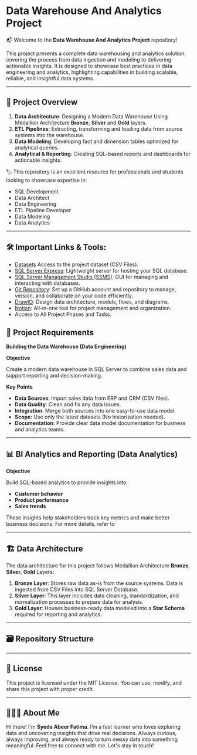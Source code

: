 # Data Warehouse And Analytics Project

📬 Welcome to the **Data Warehouse And Analytics Project** repository!

This project presents a complete data warehousing and analytics solution, covering the process from data ingestion and modeling to delivering actionable insights. It is designed to showcase best practices in data engineering and analytics, highlighting capabilities in building scalable, reliable, and insightful data systems.

___________________________________________________

🎥 **Project Overview**
---
1. **Data Architecture**: Designing a Modern Data Warehouse Using Medallion Architecture **Bronze**, **Silver** and **Gold** layers.
2. **ETL Pipelines**: Extracting, transforming and loading data from source systems into the warehouse.
3. **Data Modeling**: Developing fact and dimension tables optimized for analytical queries.
4. **Analytical & Reporting**: Creating SQL-based reports and dashboards for actionable insights.

🏷️ This repository is an excellent resource for professionals and students looking to showcase expertise in:
- SQL Development
- Data Architect
- Data Engineering
- ETL Pipeline Developer
- Data Modeling
- Data Analytics
___________________________________________

🛠️ **Important Links & Tools**:
---
- [Datasets](https://github.com/abeerfatima3003/sql-data-warehouse-project/tree/main/datasets) Access to the project dataset (CSV Files).
- [SQL Server Express](https://learn.microsoft.com/sql/sql-server/express/): Lightweight server for hosting your SQL database.
- [SQL Server Management Studio (SSMS)](https://learn.microsoft.com/sql/ssms/): GUI for managing and interacting with databases.
- [Git Repository](https://github.com): Set up a GitHub account and repository to manage, version, and collaborate on your code efficiently.
- [DrawIO](https://app.diagrams.net/): Design data architecture, models, flows, and diagrams.
- [Notion](https://www.notion.so/): All-in-one tool for project management and organization.
- Access to All Project Phases and Tasks.

📌 **Project Requirements**
---

**Building the Data Warehouse (Data Engineering)**

**Objective**

Create a modern data warehouse in SQL Server to combine sales data and support reporting and decision-making.

**Key Points**

- **Data Sources**: Import sales data from ERP and CRM (CSV files).
- **Data Quality**: Clean and fix any data issues.
- **Integration**: Merge both sources into one easy-to-use data model.
- **Scope**: Use only the latest datasets (No historization needed).
- **Documentation**: Provide clear data model documentation for business and analytics teams.
____________________________________________

📊 **BI Analytics and Reporting (Data Analytics)**
---

**Objective**

Build SQL-based analytics to provide insights into:

- **Customer behavior**
- **Product performance**
- **Sales trends**

These insights help stakeholders track key metrics and make better business decisions.
For more details, refer to 
___________________________________

🏗️ **Data Architecture**
---
The data architecture for this project follows Medallion Architecture **Bronze**, **Silver**, **Gold** Layers:

1. **Bronze Layer**: Stores raw data as-is from the source systems. Data is ingested from CSV Files into SQL Server Database.
2. **Silver Layer**: This layer includes data cleaning, standardization, and normalization processes to prepare data for analysis.
3. **Gold Layer**: Houses business-ready data modeled into a **Star Schema** required for reporting and analytics.
___________________________________

🗃️ **Repository Structure**
---

___________________________________

📜 **License**
---
This project is licensed under the MIT License. You can use, modify, and share this project with proper credit.
 __________________________________

💁🏻‍♀️ **About Me**
---

Hi there! I'm **Syeda Abeer Fatima**. I’m a fast learner who loves exploring data and uncovering insights that drive real decisions. Always curious, always improving, and always ready to turn messy data into something meaningful.
Feel free to connect with me. Let's stay in touch!

